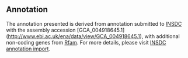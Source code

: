 
Annotation
----------

The annotation presented is derived from annotation submitted to
[INSDC](http://www.insdc.org) with the assembly accession [GCA\_004918645.1]
(http://www.ebi.ac.uk/ena/data/view/GCA_004918645.1),
with additional non-coding genes from
[Rfam](http://rfam.xfam.org/). For more details, please visit [INSDC
annotation import](http://ensemblgenomes.org/info/data/insdc_annotation).
